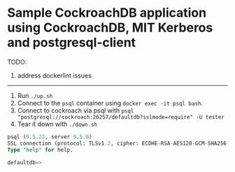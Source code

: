 # Sample CockroachDB application using CockroachDB, MIT Kerberos and postgresql-client

TODO:
1. address dockerlint issues

------------------------------------------------------
1. Run `./up.sh`
2. Connect to the `psql` container using `docker exec -it psql bash`.
3. Connect to cockroach via psql with `psql "postgresql://cockroach:26257/defaultdb?sslmode=require" -U tester`
4. Tear it down with `./down.sh`


```sql
psql (9.5.22, server 9.5.0)
SSL connection (protocol: TLSv1.2, cipher: ECDHE-RSA-AES128-GCM-SHA256, bits: 128, compression: off)
Type "help" for help.

defaultdb=>
```
